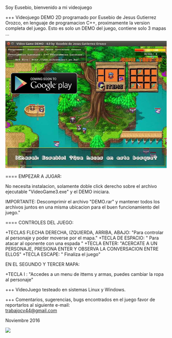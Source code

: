 Soy Eusebio, bienvenido a mi videojuego

+++ Videojuego DEMO 2D programado por Eusebio de Jesus Gutierrez Orozco, 
    en lenguaje de programacion C++, 
    proximamente la version completa del juego.
Esto es solo un DEMO del juego, contiene solo 3 mapas ...

![](https://github.com/eusebio31337ciberseguridad/Videojuego-DEMO-2D-programado-en-C-/blob/5b75cc475434a1b3f5b56e22a032a3a3cad99155/portadaRPG.jpg)

====  EMPEZAR A JUGAR:

No necesita instalacion, solamente doble click derecho sobre el archivo ejecutable "VideoGame3.exe"
y el DEMO iniciara.

IMPORTANTE: Descomprimir el archivo "DEMO.rar" y mantener todos los archivos juntos en una misma ubicacion para el buen funcionamiento del juego."

==== CONTROLES DEL JUEGO:

+TECLAS FLECHA DERECHA, IZQUIERDA, ARRIBA, ABAJO:  "Para controlar al personaje y poder moverse por el mapa."
+TECLA DE ESPACIO: " Para atacar al oponente con una espada "
+TECLA ENTER: "ACERCATE A UN PERSONAJE, PRESIONA ENTER Y OBSERVA LA CONVERSACION ENTRE ELLOS"
+TECLA ESCAPE: " Finaliza el juego"

EN EL SEGUNDO Y TERCER MAPA:

+TECLA I : "Accedes a un menu de ittems y armas, puedes cambiar la ropa al personaje"


+++ VideoJuego testeado en sistemas Linux y Windows.


+++ Comentarios, sugerencias, bugs encontrados en el juego favor de reportarlos al siguiente e-mail:  	
    trabajocv44@gmail.com





Noviembre 2016

![](https://github.com/eusebio31337ciberseguridad/Videojuego-DEMO-2D-programado-en-C-/blob/0d6257f35828c4f4243f79bdac52c389c3e1c585/RPG.gif)
